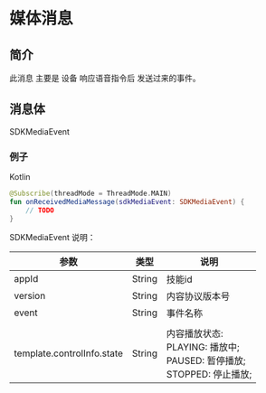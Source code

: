 # 媒体消息

## 简介

此消息 主要是 设备 响应语音指令后 发送过来的事件。

## 消息体

SDKMediaEvent

### 例子

Kotlin

```kotlin
@Subscribe(threadMode = ThreadMode.MAIN)
fun onReceivedMediaMessage(sdkMediaEvent: SDKMediaEvent) {
    // TODO
}
```

SDKMediaEvent 说明：

| 参数 | 类型 | 说明 |
| --- | --- | --- |
| appId | String | 技能id |
| version | String | 内容协议版本号 |
| event | String | 事件名称 |
||||
| template.controlInfo.state | String | 内容播放状态: </br> PLAYING: 播放中;</br> PAUSED: 暂停播放;</br> STOPPED: 停止播放;</br> |


